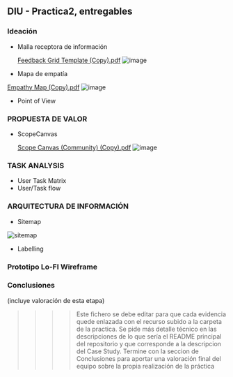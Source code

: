 ## DIU - Practica2, entregables

### Ideación 
* Malla receptora de información

  [Feedback Grid Template (Copy).pdf](https://github.com/user-attachments/files/19999651/Feedback.Grid.Template.Copy.pdf)
  ![image](https://github.com/user-attachments/assets/19934bed-a90d-4673-b79a-0d5efc80cbef)


* Mapa de empatía

  
[Empathy Map (Copy).pdf](https://github.com/user-attachments/files/19999653/Empathy.Map.Copy.pdf)
![image](https://github.com/user-attachments/assets/45ebd964-5fab-4126-ad7f-4d94f3f3f1ee)


  
* Point of View 


### PROPUESTA DE VALOR
* ScopeCanvas

  [Scope Canvas (Community) (Copy).pdf](https://github.com/user-attachments/files/19999640/Scope.Canvas.Community.Copy.pdf)
  ![image](https://github.com/user-attachments/assets/b4f9612e-d355-49bf-864f-4a32ca2c73ab)



### TASK ANALYSIS

* User Task Matrix 
* User/Task flow


### ARQUITECTURA DE INFORMACIÓN

* Sitemap
  
![sitemap](https://github.com/user-attachments/assets/722a766b-e7b2-4fa9-9b37-4ef1fb07363b)

* Labelling 


### Prototipo Lo-FI Wireframe 


### Conclusiones  
(incluye valoración de esta etapa)


>>>> Este fichero se debe editar para que cada evidencia quede enlazada con el recurso subido a la carpeta de la practica. Se pide más detalle técnico en las descripciones de lo que sería el README principal del repositorio y que corresponde a la descripcion del Case Study.
>>>> Termine con la seccion de Conclusiones para aportar una valoración final del equipo sobre la propia realización de la práctica
